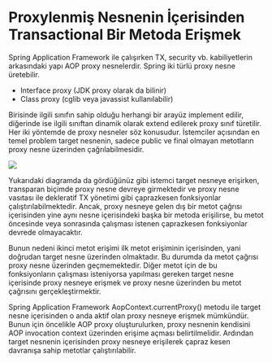 # Proxylenmiş Nesnenin İçerisinden Transactional Bir Metoda Erişmek
Spring Application Framework ile çalışırken TX, security vb. kabiliyetlerin arkasındaki yapı AOP proxy nesnelerdir. Spring 
iki türlü proxy nesne üretebilir.

* Interface proxy (JDK proxy olarak da bilinir)
* Class proxy (cglib veya javassist kullanılabilir)

Birisinde ilgili sınıfın sahip olduğu herhangi bir arayüz implement edilir, diğerinde ise ilgili sınıftan dinamik olarak 
extend edilerek proxy sınıf türetilir. Her iki yöntemde de proxy nesneler söz konusudur. İstemciler açısından en temel 
problem target nesnenin, sadece public ve final olmayan metotların proxy nesne üzerinden çağrılabilmesidir.

![](http://kenansevindik.com/assets/images/tx_proxy.png)

Yukarıdaki diagramda da gördüğünüz gibi istemci target nesneye erişirken, transparan biçimde proxy nesne devreye girmektedir 
ve proxy nesne vasıtası ile dekleratif TX yönetimi gibi çaprazkesen fonksiyonlar çalıştırılabilmektedir. Ancak, proxy 
nesneye gelen dış bir metot çağrısı içerisinden yine aynı nesne içerisindeki başka bir metoda erişilirse, bu metot öncesinde 
veya sonrasında çalışması istenen çaprazkesen fonksiyonlar devrede olmayacaktır.

Bunun nedeni ikinci metot erişimi ilk metot erişiminin içerisinden, yani doğrudan target nesne üzerinden olmaktadır. Bu 
durumda da metot çağrısı proxy nesne üzerinden geçmemektedir. Diğer metot için de bu fonksiyonların çalışması isteniyorsa 
yapılması gereken target nesne içerisinde proxy nesneye erişmek ve proxy nesne üzerinden bu metot çağrısını gerçekleştirmektir.

Spring Application Framework AopContext.currentProxy() metodu ile target nesne içerisinden o anda aktif olan proxy nesneye 
erişmek mümkündür. Bunun için öncelikle AOP proxy oluşturulurken, proxy nesnenin kendisini AOP invocation context üzerinden 
erişime açması belirtilmelidir. Ardından target nesnenin içerisinden proxy nesneye erişilerek çapraz kesen davranışa sahip 
metotlar çalıştırılabilir.